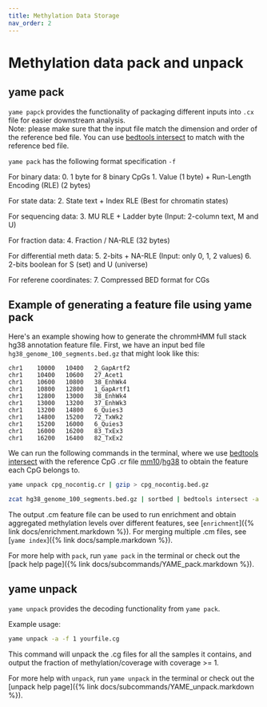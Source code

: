 ```yaml
---
title: Methylation Data Storage
nav_order: 2
---
```


# Methylation data pack and unpack

## yame pack

`yame papck` provides the functionality of packaging different inputs into `.cx` file for easier downstream analysis.  
Note: please make sure that the input file match the dimension and order of the reference bed file. You can use [bedtools intersect](https://bedtools.readthedocs.io/en/latest/content/tools/intersect.html) to match with the reference bed file.

`yame pack` has the following format specification `-f`

For binary data:
    0. 1 byte for 8 binary CpGs
    1. Value (1 byte) + Run-Length Encoding (RLE) (2 bytes)

For state data:
    2. State text + Index RLE (Best for chromatin states)

For sequencing data:
    3. MU RLE + Ladder byte (Input: 2-column text, M and U)

For fraction data:
    4. Fraction / NA-RLE (32 bytes)

For differential meth data:
    5. 2-bits + NA-RLE (Input: only 0, 1, 2 values)
    6. 2-bits boolean for S (set) and U (universe)

For referene coordinates:
    7. Compressed BED format for CGs

## Example of generating a feature file using yame pack

Here's an example showing how to generate the chrommHMM full stack hg38 annotation feature file. First, we have an input bed file `hg38_genome_100_segments.bed.gz` that might look like this:

```
chr1    10000   10400   2_GapArtf2
chr1    10400   10600   27_Acet1
chr1    10600   10800   38_EnhWk4
chr1    10800   12800   1_GapArtf1
chr1    12800   13000   38_EnhWk4
chr1    13000   13200   37_EnhWk3
chr1    13200   14800   6_Quies3
chr1    14800   15200   72_TxWk2
chr1    15200   16000   6_Quies3
chr1    16000   16200   83_TxEx3
chr1    16200   16400   82_TxEx2
```

We can run the following commands in the terminal, where we use [bedtools intersect](https://bedtools.readthedocs.io/en/latest/content/tools/intersect.html) with the reference CpG .cr file [mm10](https://github.com/zhou-lab/KYCGKB_mm10)/[hg38](https://github.com/zhou-lab/KYCGKB_hg38) to obtain the feature each CpG belongs to. 

```bash
yame unpack cpg_nocontig.cr | gzip > cpg_nocontig.bed.gz

zcat hg38_genome_100_segments.bed.gz | sortbed | bedtools intersect -a cpg_nocontig.bed.gz -b - -loj -sorted | bedtools groupby -g 1-3 -c 7 -o first -i - | cut -f4 | yame pack -f s - ChromHMMfullStack.cm
```

The output .cm feature file can be used to run enrichment and obtain aggregated methylation levels over different features, see [`enrichment`]({% link docs/enrichment.markdown %}). For merging multiple .cm files, see [`yame index`]({% link docs/sample.markdown %}). 

For more help with `pack`, run `yame pack` in the terminal or check out the
[pack help page]({% link docs/subcommands/YAME_pack.markdown %}).

## yame unpack

`yame unpack` provides the decoding functionality from `yame pack`.

Example usage:

```bash
yame unpack -a -f 1 yourfile.cg
```

This command will unpack the .cg files for all the samples it contains, and output the fraction of methylation/coverage with coverage >= 1.

For more help with `unpack`, run `yame unpack` in the terminal or check out the
[unpack help page]({% link docs/subcommands/YAME_unpack.markdown %}).